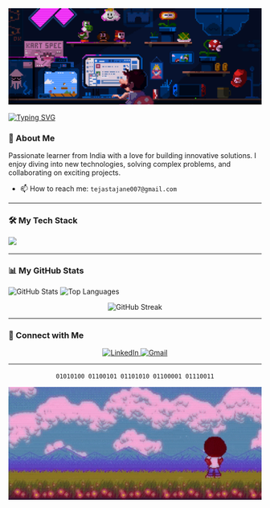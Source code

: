 <div align="center">
  <img src="https://github.com/Ttejas09/Ttejas09/blob/main/173735367-b75edb3b-61ec-4323-a10f-5d98e1d7b97a.gif" width="1200"/>
</div>

[![Typing SVG](https://readme-typing-svg.demolab.com?font=Fira+Code&weight=600&size=25&pause=1000&color=F7F7F7&center=true&vCenter=true&width=435&lines=Hi!+I+am+Tejas+Tajane;OPEN+SOURCE;CODING;AIML)](https://git.io/typing-svg)
### 📖 About Me
<p>
  Passionate learner from India with a love for building innovative solutions. I enjoy diving into new technologies, solving complex problems, and collaborating on exciting projects.
</p>

- 📫 How to reach me: `tejastajane007@gmail.com`

---

### 🛠️ My Tech Stack

<p align="left">
  <a href="https://skillicons.dev">
    <img src="https://skillicons.dev/icons?i=c,cpp,python,html,css,javascript,git,github,vscode&perline=10" />
  </a>
</p>

---

### 📊 My GitHub Stats

<p align="left">
  <img src="https://github-readme-stats.vercel.app/api?username=Ttejas09&show_icons=true&theme=tokyonight&hide_border=true&include_all_commits=true&count_private=true" alt="GitHub Stats" />
  <img src="https://github-readme-stats.vercel.app/api/top-langs/?username=Ttejas09&layout=compact&theme=tokyonight&hide_border=true&include_all_commits=true&count_private=true&langs_count=8" alt="Top Languages" />
</p>
<p align="center">
  <img src="https://github-readme-streak-stats.herokuapp.com/?user=Ttejas09&theme=tokyonight&hide_border=true" alt="GitHub Streak" />
</p>

---

### 🤝 Connect with Me

<p align="center">
<a href="www.linkedin.com/in/tejas-tajane-b36451380" target="_blank">
  <img src="https://img.shields.io/badge/LinkedIn-0077B5?style=for-the-badge&logo=linkedin&logoColor=white" alt="LinkedIn"/>
<a href="mailto:tejastajane007@gmail.com" target="_blank">
  <img src="https://img.shields.io/badge/Gmail-D14836?style=for-the-badge&logo=gmail&logoColor=white" alt="Gmail"/>
</a>
</p>

---

<p align="center">
  <code>01010100 01100101 01101010 01100001 01110011</code>
</p>

</div>

<div align="center">
    <img 
      src="https://github.com/Ttejas09/Ttejas09/blob/main/ezgif-2f1bf14cd9a0ec.gif" width="1200"
    />
</div>
